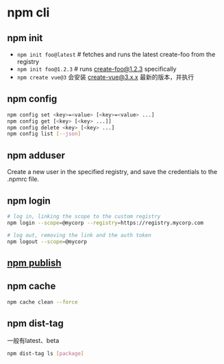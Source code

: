 # npm cli

## npm init

* `npm init foo@latest` # fetches and runs the latest create-foo from the registry
* `npm init foo@1.2.3` # runs create-foo@1.2.3 specifically
* `npm create vue@3` 会安装 create-vue@3.x.x 最新的版本，并执行

## npm config

```bash
npm config set <key>=<value> [<key>=<value> ...]
npm config get [<key> [<key> ...]]
npm config delete <key> [<key> ...]
npm config list [--json]
```

## npm adduser

Create a new user in the specified registry, and save the credentials to the .npmrc file.

## npm login
```bash
# log in, linking the scope to the custom registry
npm login --scope=@mycorp --registry=https://registry.mycorp.com

# log out, removing the link and the auth token
npm logout --scope=@mycorp
```

## [npm publish](./publish)

## npm cache

```bash
npm cache clean --force
```

## npm dist-tag

一般有latest、beta

```bash
npm dist-tag ls [package]
```
